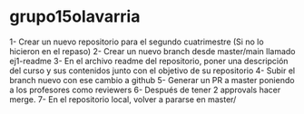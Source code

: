 # grupo15olavarria
1- Crear un nuevo repositorio para el segundo cuatrimestre (Si no lo hicieron en el repaso)
2- Crear un nuevo branch desde master/main llamado ej1-readme
3- En el archivo readme del repositorio, poner una descripción del curso y sus contenidos junto con el objetivo de su repositorio
4- Subir el branch nuevo con ese cambio a github
5- Generar un PR a master poniendo a los profesores como reviewers
6- Después de tener 2 approvals hacer merge.
7- En el repositorio local, volver a pararse en master/
